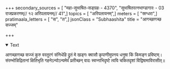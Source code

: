 +++
secondary_sources = [ "महा-सुभाषित-सङ्ग्रहः - 4370", "सुभाषितरत्नभाण्डागारः -  03 राजप्रकरणम्// १२ अरिपलायनम्// 41",]
topics = [ "अरिपलायनम्",]
meters = [ "स्रग्धरा",]
pratimaala_letters = [ "स", "त",]
jsonClass = "Subhaashita"
title = "आगच्छागच्छ सज्जम्"

+++

<details open><summary>Text</summary>

आगच्छागच्छ सज्जं कुरु वरतुरगं संनिधेहि द्रुतं मे खङ्गः क्वासौ कृपाणीमुपनय धनुषा किं किमङ्ग प्रविष्टम्।  
संरम्भोन्निद्रितानां क्षितिभृति गहनेऽन्योऽन्यमेवं प्रतीच्छन् वादः स्वप्नाभिदृष्टे त्वयि चकितदृशां विद्विषामाविरासीत्॥
</details>
